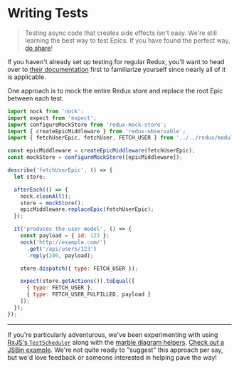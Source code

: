 # Writing Tests

> Testing async code that creates side effects isn't easy. We're still learning the best way to test Epics. If you have found the perfect way, [do share](https://github.com/redux-observable/redux-observable/issues/new)!

If you haven't already set up testing for regular Redux, you'll want to head over to [their documentation](http://redux.js.org/docs/recipes/WritingTests.html) first to familiarize yourself since nearly all of it is applicable.

One approach is to mock the entire Redux store and replace the root Epic between each test.

```js
import nock from 'nock';
import expect from 'expect';
import configureMockStore from 'redux-mock-store';
import { createEpicMiddleware } from 'redux-observable';
import { fetchUserEpic, fetchUser, FETCH_USER } from '../../redux/modules/user';

const epicMiddleware = createEpicMiddleware(fetchUserEpic);
const mockStore = configureMockStore([epicMiddleware]);

describe('fetchUserEpic', () => {
  let store;

  afterEach(() => {
    nock.cleanAll();
    store = mockStore();
    epicMiddleware.replaceEpic(fetchUserEpic);
  });

  it('produces the user model', () => {
    const payload = { id: 123 };
    nock('http://example.com/')
      .get('/api/users/123')
      .reply(200, payload);

    store.dispatch({ type: FETCH_USER });

    expect(store.getActions()).toEqual([
      { type: FETCH_USER },
      { type: FETCH_USER_FULFILLED, payload }
    ]);
  });
});
```

***

If you're particularly adventurous, we've been experimenting with using [RxJS's `TestScheduler`](https://github.com/ReactiveX/rxjs/blob/master/doc/writing-marble-tests.md) along with the [marble diagram helpers](https://github.com/ReactiveX/rxjs/blob/master/doc/writing-marble-tests.md). [Check out a JSBin example](http://jsbin.com/pufima/edit?js,output). We're not quite ready to "suggest" this approach per say, but we'd love feedback or someone interested in helping pave the way!
